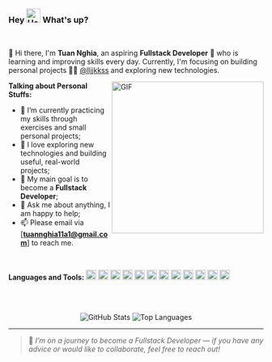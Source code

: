 ### Hey <img height="28px" alt="Hand wave icon" src="https://camo.githubusercontent.com/fa3b9292d0f2bfe0e30c0d8b0e0fb7ad611ffdf5452a610f621dbf137c3f5a5c/68747470733a2f2f656d6f6a69732e736c61636b6d6f6a69732e636f6d2f656d6f6a69732f696d616765732f313537373330353530352f373337332f68616e645f776176652e6769663f31353737333035353035"> What's up?

<br>

👋 Hi there, I'm **Tuan Nghia**, an aspiring **Fullstack Developer** 🚀 who is learning and improving skills every day. Currently, I'm focusing on building personal projects 👨‍💻 [@lljjkkss](https://github.com/lljjkkss) and exploring new technologies.

<img height="auto" width="300" alt="GIF" align="right" src="https://github.com/lljjkkss/lljjkkss/blob/main/Gif/1936.gif">

**Talking about Personal Stuffs:**
- 🌱 I’m currently practicing my skills through exercises and small personal projects;
- 🚀 I love exploring new technologies and building useful, real-world projects;
- 🎯 My main goal is to become a **Fullstack Developer**;
- 💬 Ask me about anything, I am happy to help;
- 📫 Please email via [**tuannghia11a1@gmail.com**] to reach me.

<br>

**Languages and Tools:**
<code><img height="20" src="https://cdn.jsdelivr.net/gh/devicons/devicon@latest/icons/javascript/javascript-original.svg"></code>
<code><img height="20" src="https://cdn.jsdelivr.net/gh/devicons/devicon@latest/icons/html5/html5-original.svg"></code>
<code><img height="20" src="https://cdn.jsdelivr.net/gh/devicons/devicon@latest/icons/css3/css3-original.svg"></code>
<code><img height="20" src="https://cdn.jsdelivr.net/gh/devicons/devicon@latest/icons/cplusplus/cplusplus-original.svg"></code>
<code><img height="20" src="https://cdn.jsdelivr.net/gh/devicons/devicon@latest/icons/python/python-original.svg"></code>
<code><img height="20" src="https://cdn.jsdelivr.net/gh/devicons/devicon@latest/icons/csharp/csharp-original.svg"></code>
<code><img height="20" src="https://cdn.jsdelivr.net/gh/devicons/devicon@latest/icons/java/java-original.svg"></code>
<code><img height="20" src="https://cdn.jsdelivr.net/gh/devicons/devicon@latest/icons/react/react-original.svg"></code>
<code><img height="20" src="https://cdn.jsdelivr.net/gh/devicons/devicon@latest/icons/nodejs/nodejs-original.svg"></code>
<code><img height="20" src="https://cdn.jsdelivr.net/gh/devicons/devicon@latest/icons/git/git-original.svg"></code>
<code><img height="20" src="https://cdn.jsdelivr.net/gh/devicons/devicon@latest/icons/vscode/vscode-original.svg"></code>
<code><img height="20" src="https://cdn.jsdelivr.net/gh/devicons/devicon@latest/icons/figma/figma-original.svg"></code>

<br><br>
<p align="center">
  <img alt="GitHub Stats" src="https://github-readme-stats.vercel.app/api?username=lljjkkss&hide_title=true&hide_rank=false&show_icons=true&include_all_commits=true&count_private=true&disable_animations=false&theme=graywhite&locale=en&hide_border=true&order=1&bg_color=0,EC6C6C,FFD479,FFFC79,73FA79" />
  <img alt="Top Languages" src="https://github-readme-stats.vercel.app/api/top-langs?username=lljjkkss&locale=en&hide_title=false&layout=compact&card_width=320&hide_border=true&show_icons=true&include_all_commits=true&bg_color=0,73FA79,73FDFF,7A81FF&theme=graywhite" />
</p>

---

> 🧩 *I’m on a journey to become a Fullstack Developer — if you have any advice or would like to collaborate, feel free to reach out!*
